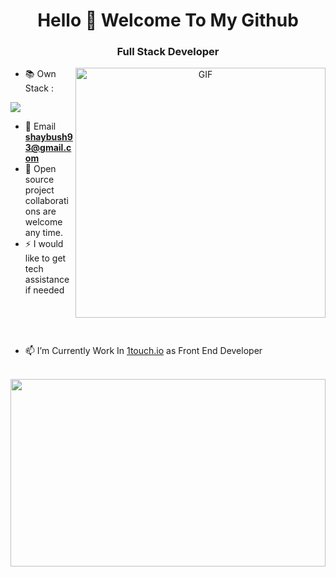 <h1 align='center'>Hello 👋 Welcome To My Github</h1> 
<h3 align='center'>Full Stack Developer</h3>

<a target="_blank" align="center">
  <img align="right" top="300" height="400" width="400" alt="GIF" src="https://dcubedata.com/images/ezgif.com-gif-maker-10.gif">
</a>

- 📚 Own Stack : 

<img src="https://skillicons.dev/icons?i=angular,nestjs,typescript,bootstrap,rxjs,java,js,mongodb,mysql,nodejs,redux,sass,react,html,css,tailwind,nextjs&perline=7" />

- 📩 Email **shaybush93@gmail.com**
- 🤝 Open source project collaborations are welcome any time.
- ⚡ I would like to get tech assistance if needed
<br/>
<br/>
<br/>


- 📫 I’m Currently Work In <a target="_blank" href="https://www.1touch.io/">1touch.io</a> as Front End Developer 
<br/>
<a target="_blank" href="https://www.1touch.io/">
  <img align="left" height="300" width="100%" src="https://images.crunchbase.com/image/upload/c_lpad,f_auto,q_auto:eco,dpr_1/bv1ei7f0fkig81elvl7d">
</a>
